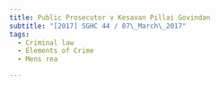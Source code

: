 ```yaml
---
title: Public Prosecutor v Kesavan Pillai Govindan 
subtitle: "[2017] SGHC 44 / 07\_March\_2017"
tags:
  - Criminal law
  - Elements of Crime
  - Mens rea

---
```


